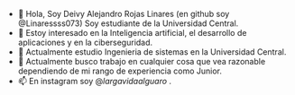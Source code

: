 - 👋 Hola, Soy Deivy Alejandro Rojas Linares (en github soy @Linaressss073) Soy estudiante de la Universidad Central.
- 👀 Estoy interesado en la Inteligencia artificial, el desarrollo de aplicaciones y en la ciberseguridad.
- 🌱 Actualmente estudio Ingenieria de sistemas en la Universidad Central.
- 💞️ Actualmente busco trabajo en cualquier cosa que vea razonable dependiendo de mi rango de experiencia como Junior.
- 📫 En instagram soy @_largavidaalguaro_ .
